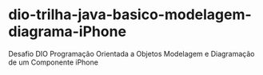# dio-trilha-java-basico-modelagem-diagrama-iPhone
Desafio DIO Programação Orientada a Objetos Modelagem e Diagramação de um Componente iPhone
